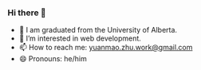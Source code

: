 ### Hi there 👋
- 🔭 I am graduated from the University of Alberta.
- 🌱 I’m interested in web development.
- 📫 How to reach me: yuanmao.zhu.work@gmail.com
- 😄 Pronouns: he/him
<!--
**zhuyuanmao/zhuyuanmao** is a ✨ _special_ ✨ repository because its `README.md` (this file) appears on your GitHub profile.

Here are some ideas to get you started:


- 🌱 I’m currently learning ...
- 👯 I’m looking to collaborate on ...
- 🤔 I’m looking for help with ...
- 💬 Ask me about ...


- ⚡ Fun fact: ...
-->
